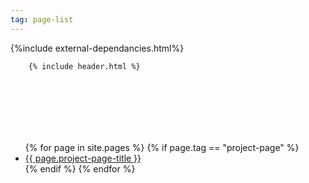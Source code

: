 ```yaml
---
tag: page-list
---
```



<html>
  <head>
    <meta charset="UTF-8">
    <title>{{page.title}}</title>
    {%include external-dependancies.html%}  
   <style>
       .page-list{
           background-color:grey;
           height:100vh;
           margin: 0px;
           padding: 0px;
           }
       .list-group{
           padding-top:100px;
           }
       .list-group-item{
           border-radius: 0px;
           }
   </style>
      
  </head>
  <body>
    
    

        {% include header.html %}
   
   <div class="container-fluid">    

<div class="row">
 <div class="col-xs-6">
 
 <ul class="list-group">
    {% for page in site.pages %}
    {% if page.tag == "project-page" %}
  <li class="list-group-item"><a href="{{ page.url }}">{{ page.project-page-title }}</a></li>
    {% endif %}
    {% endfor %}
</ul>

 
 </div>     
</div>                    
</div>
                    

 
  </body>
</html>

    


    
    
        
        
          
      